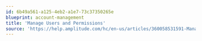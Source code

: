```yaml
---
id: 6b49a561-a125-4eb2-a1e7-73c37350265e
blueprint: account-management
title: 'Manage Users and Permissions'
source: 'https://help.amplitude.com/hc/en-us/articles/360058531591-Manage-users-and-permissions'
---
```

